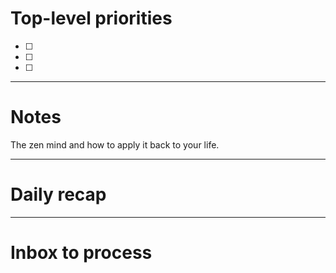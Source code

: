 # Top-level priorities
- [ ] 
- [ ] 
- [ ] 


---
# Notes
The zen mind and how to apply it back to your life.  




--- 
# Daily recap





--- 
# Inbox to process



